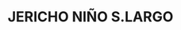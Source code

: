 <!DOCTYPE html>
<html>
<head>
    <title>Complete Name</title>
</head>
<body>
    <font align="center">
        <h1>JERICHO NIÑO S.LARGO</h1>
    </font>
</body>
</html>

